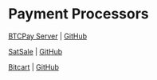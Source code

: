 # Payment Processors

[BTCPay Server](https://btcpayserver.org/) | [GitHub](https://github.com/btcpayserver)

[SatSale](https://satsale.org/) | [GitHub](https://github.com/SatSale/SatSale)

[Bitcart](https://bitcart.ai/) | [GitHub](https://github.com/bitcart)